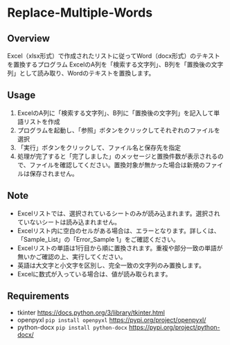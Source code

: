 # Replace-Multiple-Words
## Overview
Excel（xlsx形式）で作成されたリストに従ってWord（docx形式）のテキストを置換するプログラム
ExcelのA列を「検索する文字列」、B列を「置換後の文字列」として読み取り、Wordのテキストを置換します。

## Usage
1. ExcelのA列に「検索する文字列」、B列に「置換後の文字列」を記入して単語リストを作成
2. プログラムを起動し、「参照」ボタンをクリックしてそれぞれのファイルを選択
3. 「実行」ボタンをクリックして、ファイル名と保存先を指定
4. 処理が完了すると「完了しました」のメッセージと置換件数が表示されるので、ファイルを確認してください。置換対象が無かった場合は新規のファイルは保存されません。

## Note
* Excelリストでは、選択されているシートのみが読み込まれます。選択されていないシートは読み込まれません。
* Excelリスト内に空白のセルがある場合は、エラーとなります。詳しくは、「Sample_List」の「Error_Sample 1」をご確認ください。
* Excelリストの単語は1行目から順に置換されます。重複や部分一致の単語が無いかご確認の上、実行してください。
* 英語は大文字と小文字を区別し、完全一致の文字列のみ置換します。
* Excelに数式が入っている場合は、値が読み取られます。

## Requirements
* tkinter
https://docs.python.org/3/library/tkinter.html
* openpyxl
`pip install openpyxl`
https://pypi.org/project/openpyxl/
* python-docx
`pip install python-docx`
https://pypi.org/project/python-docx/
